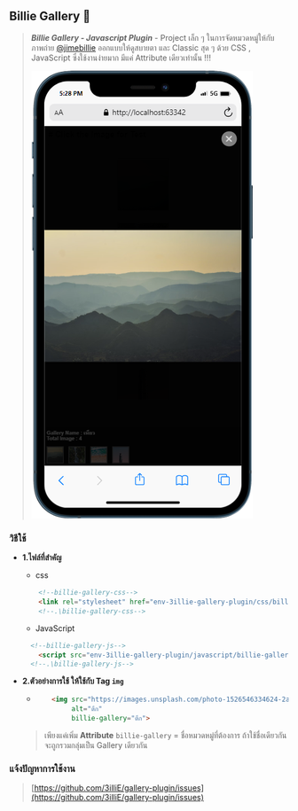 ## Billie Gallery 📸

> ***Billie Gallery - Javascript Plugin*** - Project เล็ก ๆ
> ในการจัดหมวดหมู่ให้กับภาพถ่าย [@jimebillie](https://github.com/jimebillie) ออกแบบให้ดูสบายตา และ Classic สุด ๆ
> ด้วย
> CSS , JavaScript ซึ่งใช้งานง่ายมาก มีแค่ Attribute เดียวเท่านั้น !!!
> 
> ![mobile.png](test/mobile.png)

### วิธีใช้

* **1.ไฟล์ที่สำคัญ**
    * css
    ```html
        <!--billie-gallery-css-->
        <link rel="stylesheet" href="env-3illie-gallery-plugin/css/billie-gallery.css">
        <!--.\billie-gallery-css-->
    ``` 
    * JavaScript
    ```html
      <!--billie-gallery-js-->
        <script src="env-3illie-gallery-plugin/javascript/billie-gallery.js"></script>
      <!--.\billie-gallery-js-->
    ```
* **2.ตัวอย่างการใช้ ให้ใช้กับ Tag `img`**

  * ```html
        <img src="https://images.unsplash.com/photo-1526546334624-2afe5b01088d?ixlib=rb-4.0.3&ixid=M3wxMjA3fDB8MHxwaG90by1wYWdlfHx8fGVufDB8fHx8fA%3D%3D&auto=format&fit=crop&w=1899&q=80"
             alt="ตึก" 
             billie-gallery="ตึก">
    ```
  > เพียงแค่เพิ่ม **Attribute** `billie-gallery` = ชื่อหมวดหมู่ที่ต้องการ ถ้าใช้ชื่อเดียวกัน จะถูกรวมกลุ่มเป็น Gallery เดียวกัน

### แจ้งปัญหาการใช้งาน
> [https://github.com/3illiE/gallery-plugin/issues](https://github.com/3illiE/gallery-plugin/issues)
